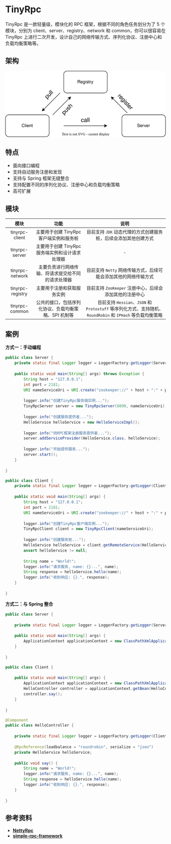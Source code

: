 # TinyRpc

TinyRpc 是一款轻量级，模块化的 RPC 框架，根据不同的角色任务划分为了 5 个模块，分别为 client、server、registry、network 和 common，你可以很容易在 TinyRpc 上进行二次开发，设计自己的网络传输方式、序列化协议、注册中心和负载均衡策略等。



## 架构

![registry](./img/registry.svg)



## 特点

- 面向接口编程
- 支持自动服务注册和发现
- 支持与 Spring 框架无缝整合
- 支持配置不同的序列化协议、注册中心和负载均衡策略
- 高可扩展



## 模块

|       模块       |                         功能                         |                             说明                             |
| :--------------: | :--------------------------------------------------: | :----------------------------------------------------------: |
|  tinyrpc-client  |       主要用于创建 TinyRpc 客户端实例和服务桩        | 目前支持 `JDK` 动态代理的方式创建服务桩，后续会添加其他创建方式 |
|  tinyrpc-server  |   主要用于创建 TinyRpc 服务端实例和设计请求处理器    |                              -                               |
| tinyrpc-network  |  主要负责进行网络传输、将请求提交给不同的请求处理器  | 目前支持 `Netty` 网络传输方式，后续可能会添加其他的网络传输方式 |
| tinyrpc-registry |              主要用于注册和获取服务实例              |   目前支持 `ZooKeeper` 注册中心，后续会添加其他的注册中心    |
|  tinyrpc-common  | 公共的接口，包括序列化协议、负载均衡策略、SPI 机制等 | 目前支持 `Hessian`、`JSON` 和 `Protostuff` 等序列化方式、支持随机、`RoundRobin` 和 `IPHash` 等负载均衡策略 |



## 案例

**方式一：手动编程**

```java
public class Server {
    private static final Logger logger = LoggerFactory.getLogger(Server.class);

    public static void main(String[] args) throws Exception {
        String host = "127.0.0.1";
        int port = 2181;
        URI nameServiceUri = URI.create("zookeeper://" + host + ":" + port);

        logger.info("创建TinyRpc服务端实例...");
        TinyRpcServer server = new TinyRpcServer(8090, nameServiceUri);

        logger.info("创建服务提供者...");
        HelloService helloService = new HelloServiceImpl();

        logger.info("向RPC框架注册服务提供者...");
        server.addServiceProvider(HelloService.class, helloService);

        logger.info("开始提供服务...");
        server.start();
    }

}
```

```java
public class Client {
    private static final Logger logger = LoggerFactory.getLogger(Client.class);

    public static void main(String[] args) {
        String host = "127.0.0.1";
        int port = 2181;
        URI nameServiceUri = URI.create("zookeeper://" + host + ":" + port);

        logger.info("创建TinyRpc客户端实例...");
        TinyRpcClient client = new TinyRpcClient(nameServiceUri);

        logger.info("创建服务桩...");
        HelloService helloService = client.getRemoteService(HelloService.class, new RoundRobinLoadBalancer(), new JsonSerializer());
        assert helloService != null;

        String name = "World!";
        logger.info("请求服务, name: {}...", name);
        String response = helloService.hello(name);
        logger.info("收到响应: {}.", response);
    }

}
```

**方式二：与 Spring 整合**

```java
public class Server {

    private static final Logger logger = LoggerFactory.getLogger(Server.class);

    public static void main(String[] args) {
        ApplicationContext applicationContext = new ClassPathXmlApplicationContext("spring-server.xml");
    }

}
```

```java
public class Client {

    public static void main(String[] args) {
        ApplicationContext applicationContext = new ClassPathXmlApplicationContext("spring-client.xml");
        HelloController controller = applicationContext.getBean(HelloController.class);
        controller.say();
    }

}
```

```java
@Component
public class HelloController {

    private static final Logger logger = LoggerFactory.getLogger(Client.class);

    @RpcReference(loadbalance = "roundrobin", serialize = "json")
    private HelloService helloService;

    public void say() {
        String name = "World!";
        logger.info("请求服务, name: {}...", name);
        String response = helloService.hello(name);
        logger.info("收到响应: {}.", response);
    }

}
```



## 参考资料

- **[NettyRpc](https://github.com/luxiaoxun/NettyRpc)**
- **[simple-rpc-framework](https://github.com/liyue2008/simple-rpc-framework)**
